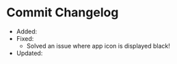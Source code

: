# Commit Changelog
- Added:
- Fixed:
    - Solved an issue where app icon is displayed black!
- Updated: